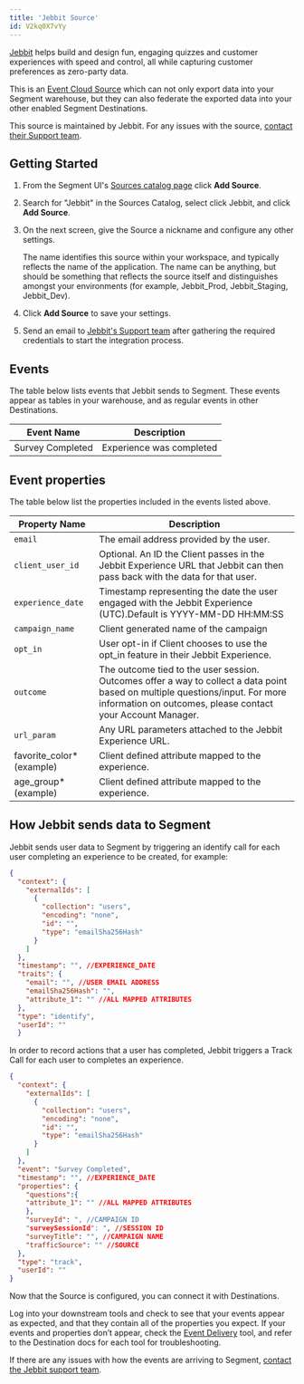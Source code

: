 ```yaml
---
title: 'Jebbit Source'
id: V2kq0X7vYy
---
```


[Jebbit](https://jebbit.com/?utm_source=segmentio&utm_medium=docs&utm_campaign=partners) helps build and design fun, engaging quizzes and customer experiences with speed and control, all while capturing customer preferences as zero-party data. 

This is an [Event Cloud Source](/docs/sources/#event-cloud-sources) which can not only export data into your Segment warehouse, but they can also federate the exported data into your other enabled Segment Destinations.

This source is maintained by Jebbit. For any issues with the source, [contact their Support team](mailto:support@jebbit.com).

## Getting Started

1. From the Segment UI's [Sources catalog page](https://app.segment.com/goto-my-workspace/sources/catalog) click **Add Source**.
2. Search for "Jebbit" in the Sources Catalog, select click Jebbit, and click **Add Source**.
4. On the next screen, give the Source a nickname and configure any other settings. 

   The name identifies this source within your workspace, and typically reflects the name of the application. The name can be anything, but should be something that reflects the source itself and distinguishes amongst your environments (for example, Jebbit_Prod, Jebbit_Staging, Jebbit_Dev).
5. Click **Add Source** to save your settings.
6. Send an email to [Jebbit's Support team](mailto:support@jebbit.com) after gathering the required credentials to start the integration process.


## Events

The table below lists events that Jebbit sends to Segment. These events appear as tables in your warehouse, and as regular events in other Destinations. 

| Event Name       | Description               |
|------------------|---------------------------|
| Survey Completed | Experience was completed  |


## Event properties

The table below list the properties included in the events listed above.

| Property Name             | Description                                                                                                                                                                                  |
| ------------------------- | -------------------------------------------------------------------------------------------------------------------------------------------------------------------------------------------- |
| `email`                     | The email address provided by the user.                                                                                                                                                      |
| `client_user_id`  | Optional. An ID the Client passes in the Jebbit Experience URL that Jebbit can then pass back with the data for that user.                                                                             |
| `experience_date`           | Timestamp representing the date the user engaged with the Jebbit Experience (UTC).Default is YYYY-MM-DD HH:MM:SS                                                                             |
| `campaign_name`             | Client generated name of the campaign                                                                                                                                                        |
| `opt_in`                    | User opt-in if Client chooses to use the opt_in feature in their Jebbit Experience.                                                                                                          |
| `outcome`                   | The outcome tied to the user session. Outcomes offer a way to collect a data point based on multiple questions/input. For more information on outcomes, please contact your Account Manager. |
| `url_param`                 | Any URL parameters attached to the Jebbit Experience URL.                                                                                                                                    |
| favorite_color* (example) | Client defined attribute mapped to the experience.                                                                                                                                           |
| age_group* (example)      | Client defined attribute mapped to the experience.                                                                                                                                           |


## How Jebbit sends data to Segment

Jebbit sends user data to Segment by triggering an identify call for each user completing an experience to be created, for example:

```json
{
  "context": {
    "externalIds": [
      {
        "collection": "users",
        "encoding": "none",
        "id": "",
        "type": "emailSha256Hash"
      }
    ]
  },
  "timestamp": "", //EXPERIENCE_DATE
  "traits": {
    "email": "", //USER EMAIL ADDRESS
    "emailSha256Hash": "",
    "attribute_1": "" //ALL MAPPED ATTRIBUTES
  },
  "type": "identify",
  "userId": ""
  }
```

In order to record actions that a user has completed, Jebbit triggers a Track Call for each user to completes an experience.

```json
{
  "context": {
    "externalIds": [
      {
        "collection": "users",
        "encoding": "none",
        "id": "",
        "type": "emailSha256Hash"
      }
    ]
  },
  "event": "Survey Completed",
  "timestamp": "", //EXPERIENCE_DATE
  "properties": {
    "questions":{
    "attribute_1": "" //ALL MAPPED ATTRIBUTES
    },
    "surveyId": ", //CAMPAIGN ID
    "surveySessionId": ", //SESSION ID
    "surveyTitle": "", //CAMPAIGN NAME
    "trafficSource": "" //SOURCE 
  },
  "type": "track",
  "userId": ""
}
```

Now that the Source is configured, you can connect it with Destinations.

Log into your downstream tools and check to see that your events appear as expected, and that they contain all of the properties you expect. If your events and properties don’t appear, check the [Event Delivery](https://segment.com/docs/connections/event-delivery/) tool, and refer to the Destination docs for each tool for troubleshooting.

If there are any issues with how the events are arriving to Segment, [contact the Jebbit support team](mailto:support@jebbit.com).